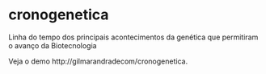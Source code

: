 # cronogenetica
Linha do tempo dos principais acontecimentos da genética que permitiram o avanço da Biotecnologia

Veja o demo http://gilmarandradecom/cronogenetica.
